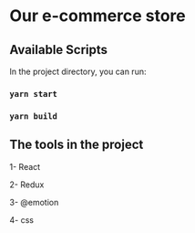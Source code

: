 # Our e-commerce store

## Available Scripts

In the project directory, you can run:

### `yarn start`

### `yarn build`

## The tools in the project

1- React

2- Redux

3- @emotion

4- css
